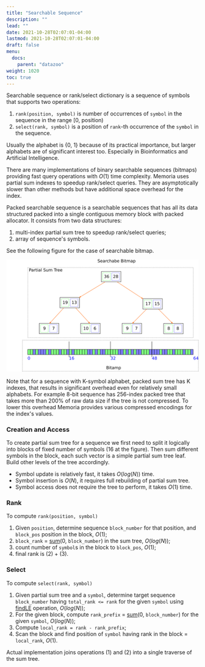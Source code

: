 ```yaml
---
title: "Searchable Sequence"
description: ""
lead: ""
date: 2021-10-28T02:07:01-04:00
lastmod: 2021-10-28T02:07:01-04:00
draft: false
menu: 
  docs:
    parent: "datazoo"
weight: 1020
toc: true
---
```


Searchable sequence or rank/select dictionary is a sequence of symbols that supports two operations:

1. `rank(position, symbol)` is number of occurrences of `symbol` in the sequence in the range [0, position)
2. `select(rank, symbol)` is a position of `rank`-th occurrence of the `symbol` in the sequence.

Usually the alphabet is {0, 1} because of its practical importance, but larger alphabets are of significant interest too. Especially in Bioinformatics and Artificial Intelligence.

There are many implementations of binary searchable sequences (bitmaps) providing fast query operations with $O(1)$ time complexity. Memoria uses partial sum indexes to speedup rank/select queries. They are asymptotically slower than other methods but have additional space overhead for the index. 

Packed searchable sequence is a searchable sequences that has all its data structured packed into a single contiguous memory block with packed allocator. It consists from two data structures:

1. multi-index partial sum tree to speedup rank/select queries;
2. array of sequence's symbols.

See the following figure for the case of searchable bitmap.

![Searchable Bitmap](packed_seq.png)

Note that for a sequence with K-symbol alphabet, packed sum tree has K indexes, that results in significant overhead even for relatively small alphabets. For example 8-bit sequence has 256-index packed tree that takes more than 200% of raw data size if the tree is not compressed. To lower this overhead Memoria provides various compressed encodings for the index's values.

### Creation and Access

To create partial sum tree for a sequence we first need to split it logically into blocks of fixed number of symbols (16 at the figure). Then sum different symbols in the block, each such vector is a simple partial sum tree leaf. Build other levels of the tree accordingly.

* Symbol update is relatively fast, it takes $O(log(N))$ time.
* Symbol insertion is $O(N)$, it requires full rebuilding of partial sum tree.
* Symbol access does not require the tree to perform, it takes $O(1)$ time.

### Rank

To compute `rank(position, symbol)`

1. Given `position`, determine sequence `block_number` for that position, and `block_pos` position in the block, $O(1)$;
2. `block_rank` = [sum](/docs/data-zoo/partial-sum-tree)(0, `block_number`) in the sum tree, $O(log(N))$;
3. count number of `symbol`s in the block to `block_pos`, $O(1)$;
4. final rank is (2) + (3).

### Select

To compute `select(rank, symbol)`

1. Given partial sum tree and a `symbol`, determine target sequence `block_number` having `total_rank <= rank` for the given `symbol` using [findLE](/docs/data-zoo/partial-sum-tree) operation, $O(log(N))$;
2. For the given block, compute `rank_prefix` = [sum](/docs/data-zoo/partial-sum-tree)(0, `block_number`) for the given `symbol`, $O(log(N))$;
3. Compute `local_rank = rank - rank_prefix`;
4. Scan the block and find position of `symbol` having rank in the block = `local_rank`, $O(1)$.

Actual implementation joins operations (1) and (2) into a single traverse of the sum tree.
